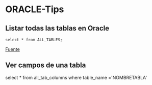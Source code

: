 # ORACLE-Tips

## Listar todas las tablas en Oracle

```[SQL]
select * from ALL_TABLES;
```
[Fuente](http://systemadmin.es/2009/10/listar-totas-las-tablas-en-oracle "Fuente")

## Ver campos de una tabla
select * from all_tab_columns where table_name ='NOMBRETABLA'
